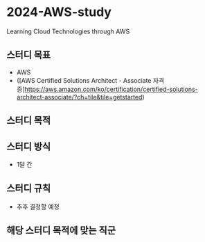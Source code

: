 # 2024-AWS-study
Learning Cloud Technologies through AWS

## 스터디 목표
- AWS
- ([AWS Certified Solutions Architect - Associate 자격증]https://aws.amazon.com/ko/certification/certified-solutions-architect-associate/?ch=tile&tile=getstarted)

## 스터디 목적

## 스터디 방식
- 1달 간 

## 스터디 규칙
- 추후 결정할 예정



## 해당 스터디 목적에 맞는 직군
